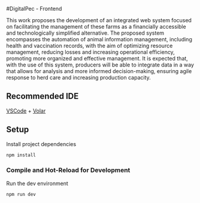 #DigitalPec - Frontend

This work proposes the development of an integrated web system focused on facilitating the management of these farms as a financially accessible and technologically simplified alternative. The proposed system encompasses the automation of animal information management, including health and vaccination records, with the aim of optimizing resource management, reducing losses and increasing operational efficiency, promoting more organized and effective management. It is expected that, with the use of this system, producers will be able to integrate data in a way that allows for analysis and more informed decision-making, ensuring agile response to herd care and increasing production capacity.

## Recommended IDE

[VSCode](https://code.visualstudio.com/) + [Volar](https://marketplace.visualstudio.com/items?itemName=Vue.volar)

## Setup

Install project dependencies

```sh
npm install
```

### Compile and Hot-Reload for Development

Run the dev environment

```sh
npm run dev
```
